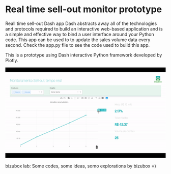 # Real time sell-out monitor prototype
Reall time sell-out Dash app Dash abstracts away all of the technologies and protocols required to build an interactive web-based application and is a simple and effective way to bind a user interface around your Python code. This app can be used to to update the sales volume data every second. Check the app.py file to see the code used to build this app.

This is a prototype using Dash interactive Python framework developed by Plotly.

![](gif/video_gif.gif)

bizubox lab: Some codes, some ideas, somo explorations by bizubox =)
